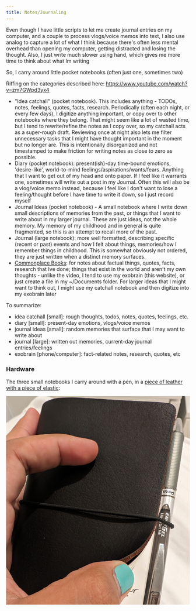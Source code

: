 ```yaml
---
title: Notes/Journaling
---
```


Even though I have little scripts to let me create journal entries on my computer, and a couple to process vlogs/voice memos into text, I also use analog to capture a lot of what I think because there's often less mental overhead than opening my computer, getting distracted and losing the thought. Also, I just write much slower using hand, which gives me more time to think about what Im writing

So, I carry around little pocket notebooks (often just one, sometimes two)

Riffing on the categories described here: <https://www.youtube.com/watch?v=zm7GWpd3yx4>

- "Idea catchall" (pocket notebook). This includes anything - TODOs, notes, feelings, quotes, facts, research. Periodically (often each night, or every few days), I digitize anything important, or copy over to other notebooks where they belong. That might seem like a lot of wasted time, but I tend to rewrite/refine the notes as I copy over, so my catchall acts as a super-rough draft. Reviewing once at night also lets me filter unnecessary tasks that I might have thought important in the moment but no longer are. This is intentionally disorganized and not timestamped to make friction for writing notes as close to zero as possible.
- Diary (pocket notebook): present(ish)-day time-bound emotions, 'desire-like', world-to-mind feelings/aspirations/wants/fears. Anything that I want to get out of my head and onto paper. If I feel like it warrants one, sometimes will write out a post in my Journal. Often this will also be a vlog/voice memo instead, because I feel like I don't want to lose a feeling/thought before I have time to write it down, so I just record myself
- Journal Ideas (pocket notebook) - A small notebook where I write down small descriptions of memories from the past, or things that I want to write about in my larger journal. These are just ideas, not the whole memory. My memory of my childhood and in general is quite fragmented, so this is an attempt to recall more of the past.
- Journal (large notebook): more well formatted, describing specific (recent or past) events and how I felt about things, memories/how I remember things in childhood. This is somewhat obviously not ordered, they are just written when a distinct memory surfaces.
- [Commonplace Books](https://en.wikipedia.org/wiki/Commonplace_book): for notes about factual things, quotes, facts, research that Ive done; things that exist in the world and aren't my own thoughts - unlike the video, I tend to use my exobrain (this website), or just create a file in my ~/Documents folder. For larger ideas that I might want to think out, I might use my catchall notebook and then digitize into my exobrain later

To summarize:

- idea catchall [small]: rough thoughts, todos, notes, quotes, feelings, etc.
- diary [small]: present-day emotions, vlogs/voice memos
- journal ideas [small]: random memories that surface that I may want to write about
- journal [large]: written out memories, current-day journal entries/feelings
- exobrain [phone/computer]: fact-related notes, research, quotes, etc

### Hardware

The three small notebooks I carry around with a pen, in a [piece of leather with a piece of elastic](https://www.newestornotebook.com/product/b075zvkxw5/):

![](./images/journal.jpg)
